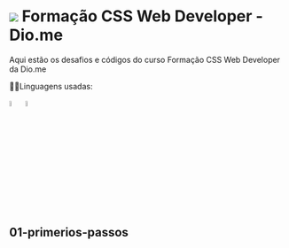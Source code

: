 # <img src="https://assets.dio.me/gt-tEnhv4_p33iwDXfI-zutfiEJ-q27qVfDCcnLV7I0/f:webp/h:120/q:80/L3RyYWNrcy9kYTA0M2M3YS03MTg5LTQ0MWUtYmYyOC1hZGMyZDA1YTQ5MzQucG5n" > Formação CSS Web Developer - Dio.me

Aqui estão os desafios e códigos do curso Formação CSS Web Developer da Dio.me

🐱‍💻Linguagens usadas:

<img src="https://cdn.jsdelivr.net/gh/devicons/devicon@latest/icons/html5/html5-original.svg" width="5%"/> <img src="https://cdn.jsdelivr.net/gh/devicons/devicon@latest/icons/css3/css3-original.svg"  width="5%" />
          
          


## 01-primerios-passos
